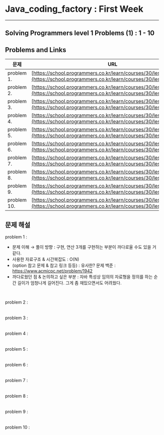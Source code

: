# Java_coding_factory : First Week

---

## Solving Programmers level 1 Problems (1) : 1 - 10

## Problems and Links

| 문제  | URL |
| --- | --- |
| problem 1. | [https://school.programmers.co.kr/learn/courses/30/lessons/340213](https://school.programmers.co.kr/learn/courses/30/lessons/340213) |
| problem 2. | [https://school.programmers.co.kr/learn/courses/30/lessons/340199](https://school.programmers.co.kr/learn/courses/30/lessons/340199) |
| problem 3. | [https://school.programmers.co.kr/learn/courses/30/lessons/340198](https://school.programmers.co.kr/learn/courses/30/lessons/340198) |
| problem 4. | [https://school.programmers.co.kr/learn/courses/30/lessons/258712](https://school.programmers.co.kr/learn/courses/30/lessons/258712) |
| problem 5. | [https://school.programmers.co.kr/learn/courses/30/lessons/250137](https://school.programmers.co.kr/learn/courses/30/lessons/250137) |
| problem 6. | [https://school.programmers.co.kr/learn/courses/30/lessons/250125](https://school.programmers.co.kr/learn/courses/30/lessons/250125) |
| problem 7. | [https://school.programmers.co.kr/learn/courses/30/lessons/250121](https://school.programmers.co.kr/learn/courses/30/lessons/250121) |
| problem 8. | [https://school.programmers.co.kr/learn/courses/30/lessons/178871](https://school.programmers.co.kr/learn/courses/30/lessons/178871) |
| problem 9. | [https://school.programmers.co.kr/learn/courses/30/lessons/176963](https://school.programmers.co.kr/learn/courses/30/lessons/176963) |
| problem 10. | [https://school.programmers.co.kr/learn/courses/30/lessons/172928](https://school.programmers.co.kr/learn/courses/30/lessons/172928) |

## 문제 해설

problem 1 :   

- 문제 이해 → 풀이 방향 : 구현, 연산 3개를 구현하는 부분이 까다로울 수도 있을 거 같다.
- 사용한 자료구조 & 시간복잡도 : O(N)
- (option 참고 문제 & 참고 링크 등등) :  유사한? 문제 백준 :  https://www.acmicpc.net/problem/1942
- 까다로웠던 점 & 논의하고 싶은 부분 : 자바 특성상 임의의 자료형을 정의를 하는 순간 길이가 엄청나게 길어진다. 그게 좀 재밌으면서도 어려웠다. 

<br/> 

problem 2 : 
<br />
<br />
<br />
problem 3 : 
<br />
<br />
<br />
problem 4 :
<br />
<br />
<br />
problem 5 :
<br />
<br />
<br />
problem 6 : 
<br />
<br />
<br />
problem 7 : 
<br />
<br />
<br />
problem 8 : 
<br />
<br />
<br />
problem 9 :
<br />
<br />
<br />
problem 10 :
<br />
<br />
<br />
